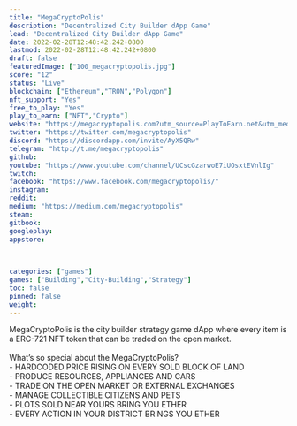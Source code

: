 ```yaml
---
title: "MegaCryptoPolis"
description: "Decentralized City Builder dApp Game"
lead: "Decentralized City Builder dApp Game"
date: 2022-02-28T12:48:42.242+0800
lastmod: 2022-02-28T12:48:42.242+0800
draft: false
featuredImage: ["100_megacryptopolis.jpg"]
score: "12"
status: "Live"
blockchain: ["Ethereum","TRON","Polygon"]
nft_support: "Yes"
free_to_play: "Yes"
play_to_earn: ["NFT","Crypto"]
website: "https://megacryptopolis.com?utm_source=PlayToEarn.net&utm_medium=organic&utm_campaign=gamepage"
twitter: "https://twitter.com/megacryptopolis"
discord: "https://discordapp.com/invite/AyX5QRw"
telegram: "http://t.me/megacryptopolis"
github: 
youtube: "https://www.youtube.com/channel/UCscGzarwoE7iUOsxtEVnlIg"
twitch: 
facebook: "https://www.facebook.com/megacryptopolis/"
instagram: 
reddit: 
medium: "https://medium.com/megacryptopolis"
steam: 
gitbook: 
googleplay: 
appstore: 

  
    
categories: ["games"]
games: ["Building","City-Building","Strategy"]
toc: false
pinned: false
weight: 
---
```

MegaCryptoPolis is the city builder strategy game dApp where every item is a ERC-721 NFT token that can be traded on the open market.<br> <br> What’s so special about the MegaCryptoPolis?<br> - HARDCODED PRICE RISING ON EVERY SOLD BLOCK OF LAND<br> - PRODUCE RESOURCES, APPLIANCES AND CARS<br> - TRADE ON THE OPEN MARKET OR EXTERNAL EXCHANGES<br> - MANAGE COLLECTIBLE CITIZENS AND PETS<br> - PLOTS SOLD NEAR YOURS BRING YOU ETHER<br> - EVERY ACTION IN YOUR DISTRICT BRINGS YOU ETHER